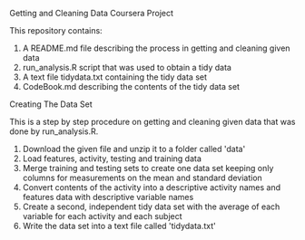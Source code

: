 Getting and Cleaning Data Coursera Project

This repository contains:
1. A README.md file describing the process in getting and cleaning given data
2. run_analysis.R script that was used to obtain a tidy data
3. A text file tidydata.txt containing the tidy data set
4. CodeBook.md describing the contents of the tidy data set

Creating The Data Set

This is a step by step procedure on getting and cleaning given data that was done by run_analysis.R.

1. Download the given file and unzip it to a folder called 'data'
2. Load features, activity, testing and training data
3. Merge training and testing sets to create one data set keeping only columns for measurements on the mean and standard deviation
4. Convert contents of the activity into a descriptive activity names and features data with descriptive variable names
5. Create a second, independent tidy data set with the average of each variable for each activity and each subject
6. Write the data set into a text file called 'tidydata.txt'
